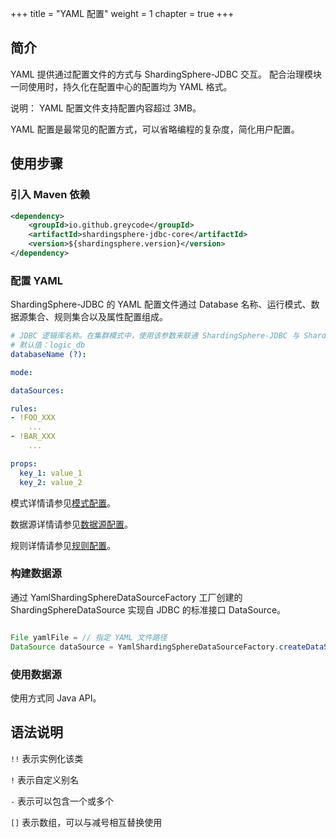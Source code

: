 +++
title = "YAML 配置"
weight = 1
chapter = true
+++

## 简介

YAML 提供通过配置文件的方式与 ShardingSphere-JDBC 交互。
配合治理模块一同使用时，持久化在配置中心的配置均为 YAML 格式。

说明：
YAML 配置文件支持配置内容超过 3MB。

YAML 配置是最常见的配置方式，可以省略编程的复杂度，简化用户配置。

## 使用步骤

### 引入 Maven 依赖

```xml
<dependency>
    <groupId>io.github.greycode</groupId>
    <artifactId>shardingsphere-jdbc-core</artifactId>
    <version>${shardingsphere.version}</version>
</dependency>
```

### 配置 YAML

ShardingSphere-JDBC 的 YAML 配置文件通过 Database 名称、运行模式、数据源集合、规则集合以及属性配置组成。

```yaml
# JDBC 逻辑库名称。在集群模式中，使用该参数来联通 ShardingSphere-JDBC 与 ShardingSphere-Proxy。
# 默认值：logic_db
databaseName (?):

mode:

dataSources:

rules:
- !FOO_XXX
    ...
- !BAR_XXX
    ...

props:
  key_1: value_1
  key_2: value_2
```

模式详情请参见[模式配置](/cn/user-manual/shardingsphere-jdbc/yaml-config/mode)。

数据源详情请参见[数据源配置](/cn/user-manual/shardingsphere-jdbc/yaml-config/data-source)。

规则详情请参见[规则配置](/cn/user-manual/shardingsphere-jdbc/yaml-config/rules)。


### 构建数据源

通过 YamlShardingSphereDataSourceFactory 工厂创建的 ShardingSphereDataSource 实现自 JDBC 的标准接口 DataSource。

```java

File yamlFile = // 指定 YAML 文件路径
DataSource dataSource = YamlShardingSphereDataSourceFactory.createDataSource(yamlFile);
```

### 使用数据源

使用方式同 Java API。

## 语法说明

`!!` 表示实例化该类

`!` 表示自定义别名

`-` 表示可以包含一个或多个

`[]` 表示数组，可以与减号相互替换使用
